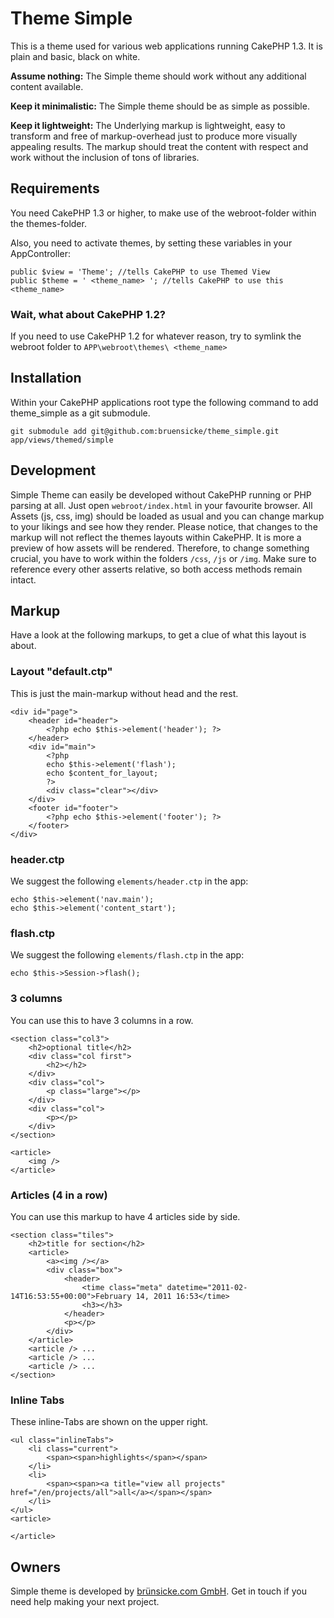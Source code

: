 # Theme Simple

This is a theme used for various web applications running CakePHP 1.3.
It is plain and basic, black on white.

**Assume nothing:** The Simple theme should work without any additional content available.

**Keep it minimalistic:** The Simple theme should be as simple as possible.

**Keep it lightweight:** The Underlying markup is lightweight, easy to transform and free of markup-overhead just to produce more visually appealing results. The markup should treat the content with respect and work without the inclusion of tons of libraries.

## Requirements

You need CakePHP 1.3 or higher, to make use of the webroot-folder within the themes-folder.

Also, you need to activate themes, by setting these variables in your AppController:

	public $view = 'Theme'; //tells CakePHP to use Themed View
	public $theme = ' <theme_name> '; //tells CakePHP to use this <theme_name>

### Wait, what about CakePHP 1.2?

If you need to use CakePHP 1.2 for whatever reason, try to symlink the webroot folder to `APP\webroot\themes\ <theme_name> `

## Installation

Within your CakePHP applications root type the following command to add theme_simple as a git submodule.

	git submodule add git@github.com:bruensicke/theme_simple.git app/views/themed/simple

## Development

Simple Theme can easily be developed without CakePHP running or PHP parsing at all. Just open `webroot/index.html` in your favourite browser.
All Assets (js, css, img) should be loaded as usual and you can change markup to your likings and see how they render. Please notice, that changes to the markup will not reflect the themes layouts within CakePHP. It is more a preview of how assets will be rendered.
Therefore, to change something crucial, you have to work within the folders `/css`, `/js` or `/img`. Make sure to reference every other asserts relative, so both access methods remain intact.

## Markup

Have a look at the following markups, to get a clue of what this layout is about.

### Layout "default.ctp"

This is just the main-markup without head and the rest.

	<div id="page">
		<header id="header">
			<?php echo $this->element('header'); ?>
		</header>
		<div id="main">
			<?php
			echo $this->element('flash');
			echo $content_for_layout;
			?>
			<div class="clear"></div>
		</div>
		<footer id="footer">
			<?php echo $this->element('footer'); ?>
		</footer>
	</div>

### header.ctp

We suggest the following `elements/header.ctp` in the app:

	echo $this->element('nav.main');
	echo $this->element('content_start');

### flash.ctp

We suggest the following `elements/flash.ctp` in the app:

	echo $this->Session->flash();

### 3 columns

You can use this to have 3 columns in a row.

	<section class="col3">
		<h2>optional title</h2>
		<div class="col first">
			<h2></h2>
		</div>
		<div class="col">
			<p class="large"></p>
		</div>
		<div class="col">
			<p></p>
		</div>
	</section>

	<article>
		<img />
	</article>

### Articles (4 in a row)

You can use this markup to have 4 articles side by side.

	<section class="tiles">
		<h2>title for section</h2>
		<article>
			<a><img /></a>
			<div class="box">
				<header>
					<time class="meta" datetime="2011-02-14T16:53:55+00:00">February 14, 2011 16:53</time>
					<h3></h3>
				</header>
				<p></p>
			</div>
		</article>
		<article /> ...
		<article /> ...
		<article /> ...
	</section>

### Inline Tabs

These inline-Tabs are shown on the upper right.

	<ul class="inlineTabs">
		<li class="current">
			<span><span>highlights</span></span>
		</li>
		<li>
			<span><span><a title="view all projects" href="/en/projects/all">all</a></span></span>
		</li>
	</ul>
	<article>
		
	</article>

## Owners

Simple theme is developed by [brünsicke.com GmbH](http://bruensicke.com/). Get in touch if you need help making your next project.